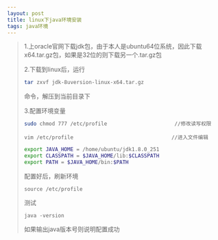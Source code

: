 ```yaml
---
layout: post
title: linux下java环境安装
tags: java环境
---
```


> 1.上oracle官网下载jdk包，由于本人是ubuntu64位系统，因此下载x64.tar.gz包，如果是32位的则下载另一个.tar.gz包
>
> 2.下载到linux后，运行
>
> ```bash
> tar zxvf jdk-8uversion-linux-x64.tar.gz
> ```
>
> 命令，解压到当前目录下
>
> 3.配置环境变量
>
> ```bash
> sudo chmod 777 /etc/profile                      //修改读写权限
> ```
>
> ```
> vim /etc/profile                                //进入文件编辑
> ```
>
> ```bash
> export JAVA_HOME = /home/ubuntu/jdk1.8.0_251
> export CLASSPATH = $JAVA_HOME/lib:$CLASSPATH
> export PATH = $JAVA_HOME/bin:$PATH
> ```
>
> 配置好后，刷新环境
>
> ```
> source /etc/profile
> ```
>
> 测试
>
> ```
> java -version
> ```
>
> 如果输出java版本号则说明配置成功



